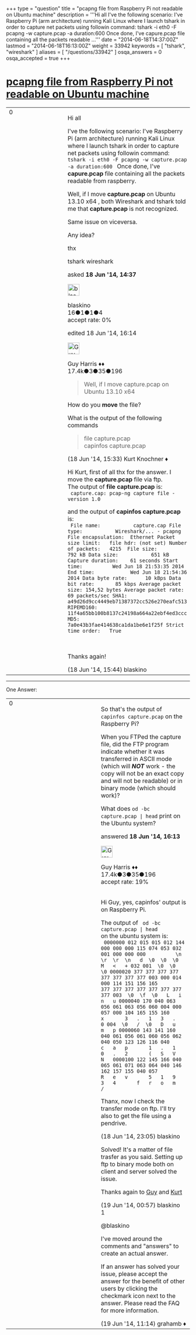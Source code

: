 +++
type = "question"
title = "pcapng file from Raspberry Pi not readable on Ubuntu machine"
description = '''Hi all I&#x27;ve the following scenario:  I&#x27;ve Raspberry Pi (arm architecture) running Kali Linux where I launch tshark in order to capture net packets using followin command:  tshark -i eth0 -F pcapng -w capture.pcap -a duration:600   Once done, I&#x27;ve capure.pcap file containing all the packets readable ...'''
date = "2014-06-18T14:37:00Z"
lastmod = "2014-06-18T16:13:00Z"
weight = 33942
keywords = [ "tshark", "wireshark" ]
aliases = [ "/questions/33942" ]
osqa_answers = 0
osqa_accepted = true
+++

<div class="headNormal">

# [pcapng file from Raspberry Pi not readable on Ubuntu machine](/questions/33942/pcapng-file-from-raspberry-pi-not-readable-on-ubuntu-machine)

</div>

<div id="main-body">

<div id="askform">

<table id="question-table" style="width:100%;"><colgroup><col style="width: 50%" /><col style="width: 50%" /></colgroup><tbody><tr class="odd"><td style="width: 30px; vertical-align: top"><div class="vote-buttons"><div id="post-33942-score" class="post-score" title="current number of votes">0</div><div id="favorite-count" class="favorite-count"></div></div></td><td><div id="item-right"><div class="question-body"><p>Hi all</p><p>I've the following scenario: I've Raspberry Pi (arm architecture) running Kali Linux where I launch tshark in order to capture net packets using followin command: <code> tshark -i eth0 -F pcapng -w capture.pcap -a duration:600 </code> Once done, I've <strong>capure.pcap</strong> file containing all the packets readable from raspberry.</p><p>Well, if I move <strong>capture.pcap</strong> on Ubuntu 13.10 x64 , both Wireshark and tshark told me that <strong>capture.pcap</strong> is not recognized.</p><p>Same issue on viceversa.</p><p>Any idea?</p><p>thx</p></div><div id="question-tags" class="tags-container tags">tshark wireshark</div><div id="question-controls" class="post-controls"></div><div class="post-update-info-container"><div class="post-update-info post-update-info-user"><p>asked <strong>18 Jun '14, 14:37</strong></p><img src="https://secure.gravatar.com/avatar/ba32dee00b2d8fb7e4bfbfca582c3948?s=32&amp;d=identicon&amp;r=g" class="gravatar" width="32" height="32" alt="blaskino&#39;s gravatar image" /><p>blaskino<br />
<span class="score" title="16 reputation points">16</span><span title="1 badges"><span class="badge1">●</span><span class="badgecount">1</span></span><span title="1 badges"><span class="silver">●</span><span class="badgecount">1</span></span><span title="4 badges"><span class="bronze">●</span><span class="badgecount">4</span></span><br />
<span class="accept_rate" title="Rate of the user&#39;s accepted answers">accept rate:</span> <span title="blaskino has no accepted answers">0%</span></p></div><div class="post-update-info post-update-info-edited"><p>edited 18 Jun '14, 16:14</p><img src="https://secure.gravatar.com/avatar/f93de7000747ab5efb5acd3034b2ebd7?s=32&amp;d=identicon&amp;r=g" class="gravatar" width="32" height="32" alt="Guy%20Harris&#39;s gravatar image" /><p>Guy Harris ♦♦<br />
<span class="score" title="17443 reputation points"><span>17.4k</span></span><span title="3 badges"><span class="badge1">●</span><span class="badgecount">3</span></span><span title="35 badges"><span class="silver">●</span><span class="badgecount">35</span></span><span title="196 badges"><span class="bronze">●</span><span class="badgecount">196</span></span></p></div></div><div id="comments-container-33942" class="comments-container"><span id="33943"></span><div id="comment-33943" class="comment"><div id="post-33943-score" class="comment-score"></div><div class="comment-text"><blockquote><p>Well, if I move capture.pcap on Ubuntu 13.10 x64</p></blockquote><p>How do you <strong>move</strong> the file?</p><p>What is the output of the following commands</p><blockquote><p>file capture.pcap<br />
capinfos capture.pcap</p></blockquote></div><div id="comment-33943-info" class="comment-info"><span class="comment-age">(18 Jun '14, 15:33)</span> Kurt Knochner ♦</div></div><span id="33944"></span><div id="comment-33944" class="comment"><div id="post-33944-score" class="comment-score"></div><div class="comment-text"><p>Hi Kurt, first of all thx for the answer. I move the <strong>capture.pcap</strong> file via ftp.<br />
The output of <strong>file capture.pcap</strong> is:<br />
<code> capture.cap: pcap-ng capture file - version 1.0</code></p><p>and the output of <strong>capinfos capture.pcap</strong> is:<br />
<code> File name:           capture.cap File type:           Wireshark/... - pcapng File encapsulation:  Ethernet Packet size limit:   file hdr: (not set) Number of packets:   4215  File size:           792 kB Data size:           651 kB Capture duration:    61 seconds Start time:          Wed Jun 18 21:53:35 2014 End time:            Wed Jun 18 21:54:36 2014 Data byte rate:      10 kBps Data bit rate:       85 kbps Average packet size: 154,52 bytes Average packet rate: 69 packets/sec SHA1:                a49d26d9cc4449eb71387372cc526e270eafc513 RIPEMD160:           11f4a65bb100b8137c24198a664a22ebf4ed3ccc MD5:                 7a0e43b3fae414638ca1da1be6e1f25f Strict time order:   True</code></p><p><code></code></p><p><code></code><br />
</p><p>Thanks again!</p></div><div id="comment-33944-info" class="comment-info"><span class="comment-age">(18 Jun '14, 15:44)</span> blaskino</div></div></div><div id="comment-tools-33942" class="comment-tools"></div><div class="clear"></div><div id="comment-33942-form-container" class="comment-form-container"></div><div class="clear"></div></div></td></tr></tbody></table>

------------------------------------------------------------------------

<div class="tabBar">

<span id="sort-top"></span>

<div class="headQuestions">

One Answer:

</div>

</div>

<span id="33945"></span>

<div id="answer-container-33945" class="answer accepted-answer">

<table style="width:100%;"><colgroup><col style="width: 50%" /><col style="width: 50%" /></colgroup><tbody><tr class="odd"><td style="width: 30px; vertical-align: top"><div class="vote-buttons"><div id="post-33945-score" class="post-score" title="current number of votes">0</div></div></td><td><div class="item-right"><div class="answer-body"><p>So that's the output of <code>capinfos capture.pcap</code> on the Raspberry Pi?</p><p>When you FTPed the capture file, did the FTP program indicate whether it was transferred in ASCII mode (which will <strong><em>NOT</em></strong> work - the copy will not be an exact copy and will not be readable) or in binary mode (which should work)?</p><p>What does <code>od -bc capture.pcap | head</code> print on the Ubuntu system?</p></div><div class="answer-controls post-controls"></div><div class="post-update-info-container"><div class="post-update-info post-update-info-user"><p>answered <strong>18 Jun '14, 16:13</strong></p><img src="https://secure.gravatar.com/avatar/f93de7000747ab5efb5acd3034b2ebd7?s=32&amp;d=identicon&amp;r=g" class="gravatar" width="32" height="32" alt="Guy%20Harris&#39;s gravatar image" /><p>Guy Harris ♦♦<br />
<span class="score" title="17443 reputation points"><span>17.4k</span></span><span title="3 badges"><span class="badge1">●</span><span class="badgecount">3</span></span><span title="35 badges"><span class="silver">●</span><span class="badgecount">35</span></span><span title="196 badges"><span class="bronze">●</span><span class="badgecount">196</span></span><br />
<span class="accept_rate" title="Rate of the user&#39;s accepted answers">accept rate:</span> <span title="Guy Harris has 216 accepted answers">19%</span> </br></br></p></div></div><div id="comments-container-33945" class="comments-container"><span id="33948"></span><div id="comment-33948" class="comment"><div id="post-33948-score" class="comment-score"></div><div class="comment-text"><p>Hi Guy, yes, capinfos' output is on Raspberry Pi.<br />
</p><p>The output of <code> od -bc capture.pcap | head</code><br />
on the ubuntu system is:<br />
<code> 0000000 012 015 015 012 144 000 000 000 115 074 053 032 001 000 000 000          \n  \r  \r  \n   d  \0  \0  \0   M   &lt;   + 032 001  \0  \0  \0 0000020 377 377 377 377 377 377 377 377 003 000 014 000 114 151 156 165         377 377 377 377 377 377 377 377 003  \0  \f  \0   L   i   n   u 0000040 170 040 063 056 061 063 056 060 004 000 057 000 104 165 155 160           x       3   .   1   3   .   0 004  \0   /  \0   D   u   m   p 0000060 143 141 160 040 061 056 061 060 056 062 040 050 123 126 116 040           c   a   p       1   .   1   0   .   2       (   S   V   N   0000100 122 145 166 040 065 061 071 063 064 040 146 162 157 155 040 057           R   e   v       5   1   9   3   4       f   r   o   m       /</code></p><p><code></code></p><p><code></code></p><p>Thanx, now I check the transfer mode on ftp. I'll try also to get the file using a pendrive.</p></div><div id="comment-33948-info" class="comment-info"><span class="comment-age">(18 Jun '14, 23:05)</span> blaskino</div></div><span id="33950"></span><div id="comment-33950" class="comment"><div id="post-33950-score" class="comment-score"></div><div class="comment-text"><p>Solved! It's a matter of file trasfer as you said. Setting up ftp to binary mode both on client and server solved the issue.</p><p>Thanks again to <a href="http://ask.wireshark.org/users/79/guy-harris">Guy</a> and <a href="http://ask.wireshark.org/users/2593/kurt-knochner">Kurt</a></p></div><div id="comment-33950-info" class="comment-info"><span class="comment-age">(19 Jun '14, 00:57)</span> blaskino</div></div><span id="33963"></span><div id="comment-33963" class="comment"><div id="post-33963-score" class="comment-score">1</div><div class="comment-text"><p>@blaskino</p><p>I've moved around the comments and "answers" to create an actual answer.</p><p>If an answer has solved your issue, please accept the answer for the benefit of other users by clicking the checkmark icon next to the answer. Please read the FAQ for more information.</p></div><div id="comment-33963-info" class="comment-info"><span class="comment-age">(19 Jun '14, 11:14)</span> grahamb ♦</div></div></div><div id="comment-tools-33945" class="comment-tools"></div><div class="clear"></div><div id="comment-33945-form-container" class="comment-form-container"></div><div class="clear"></div></div></td></tr></tbody></table>

</div>

<div class="paginator-container-left">

</div>

</div>

</div>

